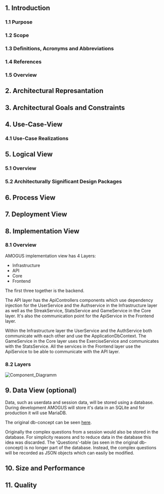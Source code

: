 ## 1. Introduction

### 1.1 Purpose

### 1.2 Scope

### 1.3 Definitions, Acronyms and Abbreviations

### 1.4 References

### 1.5 Overview



## 2. Architectural Represantation



## 3. Architectural Goals and Constraints



## 4. Use-Case-View

### 4.1 Use-Case Realizations



## 5. Logical View

### 5.1 Overview

### 5.2 Architecturally Significant Design Packages



## 6. Process View



## 7. Deployment View



## 8. Implementation View
### 8.1 Overview
AMOGUS implementation view has 4 Layers:
- Infrastructure
- API
- Core
- Frontend

The first three together is the backend. 

The API layer has the ApiControllers components which use dependency injection for the UserService and the Authservice in the Infrastructure layer as well as the StreakService, StatsService and GameService in the Core layer. It's also the communication point for the ApiService in the Frontend layer.

Within the Infrastructure layer the UserService and the AuthService both communicate with each other and use the ApplicationDbContext. The GameService in the Core layer uses the ExerciseService and communicates with the StatsService. All the services in the Frontend layer use the ApiService to be able to communicate with the API layer.

### 8.2 Layers
![Component_Diagramm](https://user-images.githubusercontent.com/99250573/205466208-6ae4646f-0136-4a46-8cc6-4c572aa9885d.png)


## 9. Data View (optional)
Data, such as userdata and session data, will be stored using a database. During development AMOGUS will store it's data in an SQLite and for production it will use MariaDB. 

The original db-concept can be seen [here](https://github.com/CUMGroup/AMOGUS/blob/main/documents/architecture/db_concept.pdf).

Originally the complex questions from a session would also be stored in the database. For simplicity reasons and to reduce data in the database this idea was discarded. The 'Questions'-table (as seen in the original db-concept) is no longer part of the database. 
Instead, the complex questions will be recorded as JSON objects which can easily be modified.


## 10. Size and Performance



## 11. Quality
